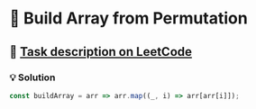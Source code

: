 # 📝 Build Array from Permutation

## 🔗 [Task description on LeetCode](https://leetcode.com/problems/build-array-from-permutation/)

### 💡 Solution

```javascript
const buildArray = arr => arr.map((_, i) => arr[arr[i]]);
```
